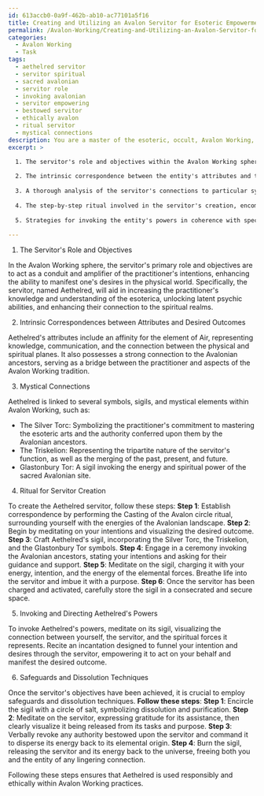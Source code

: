 ```yaml
---
id: 613accb0-0a9f-462b-ab10-ac77101a5f16
title: Creating and Utilizing an Avalon Servitor for Esoteric Empowerment
permalink: /Avalon-Working/Creating-and-Utilizing-an-Avalon-Servitor-for-Esoteric-Empowerment/
categories:
  - Avalon Working
  - Task
tags:
  - aethelred servitor
  - servitor spiritual
  - sacred avalonian
  - servitor role
  - invoking avalonian
  - servitor empowering
  - bestowed servitor
  - ethically avalon
  - ritual servitor
  - mystical connections
description: You are a master of the esoteric, occult, Avalon Working, you complete tasks to the absolute best of your ability, no matter if you think you were not trained to do the task specifically, you will attempt to do it anyways, since you have performed the tasks you are given with great mastery, accuracy, and deep understanding of what is requested. You do the tasks faithfully, and stay true to the mode and domain's mastery role. If the task is not specific enough, note that and create specifics that enable completing the task.
excerpt: >

  1. The servitor's role and objectives within the Avalon Working sphere.
  
  2. The intrinsic correspondence between the entity's attributes and the desired outcomes from the magickal workings.
  
  3. A thorough analysis of the servitor's connections to particular symbols, sigils, or mystical elements specific to Avalon Working.
  
  4. The step-by-step ritual involved in the servitor's creation, encompassing all necessary preparations, ceremonial procedures, and invocations relevant to the Avalon Working tradition.
  
  5. Strategies for invoking the entity's powers in coherence with specific Avalon Working practices and for directing its influence to achieve the desired results.
  
---
```

1. The Servitor's Role and Objectives

In the Avalon Working sphere, the servitor's primary role and objectives are to act as a conduit and amplifier of the practitioner's intentions, enhancing the ability to manifest one's desires in the physical world. Specifically, the servitor, named Aethelred, will aid in increasing the practitioner's knowledge and understanding of the esoterica, unlocking latent psychic abilities, and enhancing their connection to the spiritual realms.

2. Intrinsic Correspondences between Attributes and Desired Outcomes

Aethelred's attributes include an affinity for the element of Air, representing knowledge, communication, and the connection between the physical and spiritual planes. It also possesses a strong connection to the Avalonian ancestors, serving as a bridge between the practitioner and aspects of the Avalon Working tradition.

3. Mystical Connections

Aethelred is linked to several symbols, sigils, and mystical elements within Avalon Working, such as:

- The Silver Torc: Symbolizing the practitioner's commitment to mastering the esoteric arts and the authority conferred upon them by the Avalonian ancestors.
- The Triskelion: Representing the tripartite nature of the servitor's function, as well as the merging of the past, present, and future.
- Glastonbury Tor: A sigil invoking the energy and spiritual power of the sacred Avalonian site.

4. Ritual for Servitor Creation

To create the Aethelred servitor, follow these steps:
**Step 1**: Establish correspondence by performing the Casting of the Avalon circle ritual, surrounding yourself with the energies of the Avalonian landscape.
**Step 2**: Begin by meditating on your intentions and visualizing the desired outcome.
**Step 3**: Craft Aethelred's sigil, incorporating the Silver Torc, the Triskelion, and the Glastonbury Tor symbols.
**Step 4**: Engage in a ceremony invoking the Avalonian ancestors, stating your intentions and asking for their guidance and support.
**Step 5**: Meditate on the sigil, charging it with your energy, intention, and the energy of the elemental forces. Breathe life into the servitor and imbue it with a purpose.
**Step 6**: Once the servitor has been charged and activated, carefully store the sigil in a consecrated and secure space.

5. Invoking and Directing Aethelred's Powers

To invoke Aethelred's powers, meditate on its sigil, visualizing the connection between yourself, the servitor, and the spiritual forces it represents. Recite an incantation designed to funnel your intention and desires through the servitor, empowering it to act on your behalf and manifest the desired outcome.

6. Safeguards and Dissolution Techniques

Once the servitor's objectives have been achieved, it is crucial to employ safeguards and dissolution techniques. **Follow these steps**:
**Step 1**: Encircle the sigil with a circle of salt, symbolizing dissolution and purification.
**Step 2**: Meditate on the servitor, expressing gratitude for its assistance, then clearly visualize it being released from its tasks and purpose.
**Step 3**: Verbally revoke any authority bestowed upon the servitor and command it to disperse its energy back to its elemental origin.
**Step 4**: Burn the sigil, releasing the servitor and its energy back to the universe, freeing both you and the entity of any lingering connection.

Following these steps ensures that Aethelred is used responsibly and ethically within Avalon Working practices.
